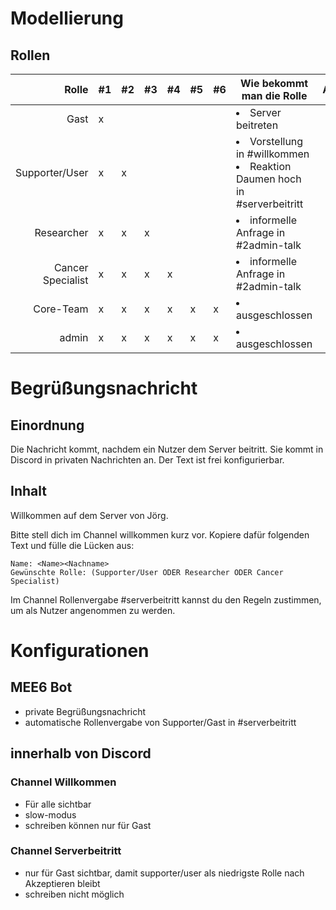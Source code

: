 # Modellierung

## Rollen

| Rolle 			| #1 		| #2 		| #3 		| #4 		| #5 		| #6 		| Wie bekommt man die Rolle																					| Anleitung
|---: 				|--- 		|--- 		|--- 		|--- 		|--- 		|--- 		|--- 																										|:---:
| Gast 				| x 		| 			| 			| 			| 			| 			| <li>Server beitreten</li> 																				| 														
| Supporter/User 	| x 		| x 		| 			| 			| 			| 			| <li>Vorstellung in #willkommen </li><li>Reaktion Daumen hoch in #serverbeitritt</li>						| [Hier](./Modellierung/Gast2Supporter_User.png)
| Researcher 		| x 		| x 		| x 		| 			| 			|			| <li>informelle Anfrage in #2admin-talk</li>																| [Hier](./Modellierung/Supporter_User2ResearcherORCancerSpecialist.png)
| Cancer Specialist | x 		| x 		| x 		| x 		| 			| 			| <li>informelle Anfrage in #2admin-talk</li> 																| [Hier](./Modellierung/Supporter_User2ResearcherORCancerSpecialist.png)
| Core-Team 		| x 		| x 		| x 		| x 		| x 		| x 		| <li>ausgeschlossen</li>																					| 
| admin 			| x 		| x 		| x 		| x 		| x 		| x 		| <li>ausgeschlossen</li>			

# Begrüßungsnachricht

## Einordnung
Die Nachricht kommt, nachdem ein Nutzer dem Server beitritt. Sie kommt in Discord in privaten Nachrichten an.
Der Text ist frei konfigurierbar.

## Inhalt
Willkommen auf dem Server von Jörg.

Bitte stell dich im Channel willkommen kurz vor. Kopiere dafür folgenden Text und fülle die Lücken aus:

```
Name: <Name><Nachname>
Gewünschte Rolle: (Supporter/User ODER Researcher ODER Cancer Specialist)
```

Im Channel Rollenvergabe #serverbeitritt kannst du den Regeln zustimmen, um als Nutzer angenommen zu werden.

# Konfigurationen

## MEE6 Bot
- private Begrüßungsnachricht
- automatische Rollenvergabe von Supporter/Gast in #serverbeitritt

## innerhalb von Discord

### Channel Willkommen
- Für alle sichtbar
- slow-modus
- schreiben können nur für Gast

### Channel Serverbeitritt
- nur für Gast sichtbar, damit supporter/user als niedrigste Rolle nach Akzeptieren bleibt
- schreiben nicht möglich